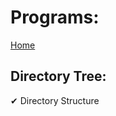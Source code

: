 # Programs:

[Home][linkhome]

## Directory Tree:

✔ Directory Structure

```Bash

```

<!-- External links  -->
[linkhome]: ./../README.md